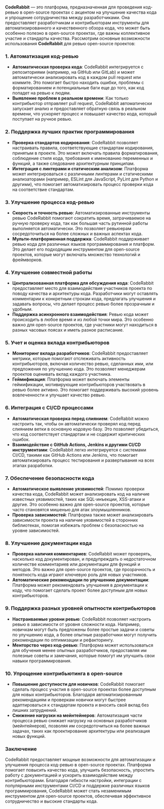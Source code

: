 
**CodeRabbit** — это платформа, предназначенная для проведения код-ревью в open-source проектах с акцентом на улучшение качества кода и упрощение сотрудничества между разработчиками. Она предоставляет разработчикам и контрибьюторам инструменты для автоматизированного и качественного обзора кода, что может быть особенно полезно в open-source проектах, где важны коллективное участие и стандарты качества. Рассмотрим основные возможности использования **CodeRabbit** для ревью open-source проектов:

### 1. **Автоматизация код-ревью**

- **Автоматическая проверка кода**: CodeRabbit интегрируется с репозиториями (например, на GitHub или GitLab) и может автоматически анализировать код в каждом pull request или коммите. Это помогает быстро находить ошибки, проблемы с форматированием и потенциальные баги еще до того, как код попадет на ревью к людям.
- **Выявление проблем в реальном времени**: Как только контрибьютор отправляет pull request, CodeRabbit автоматически запускает анализ и предоставляет обратную связь в реальном времени, что ускоряет процесс и повышает качество кода, который поступает на ручное ревью.

### 2. **Поддержка лучших практик программирования**

- **Проверка стандартов кодирования**: CodeRabbit позволяет настраивать правила, соответствующие стандартам кодирования, принятым в проекте. Это может включать правила форматирования, соблюдение стиля кода, требования к именованию переменных и функций, а также следование архитектурным принципам.
- **Интеграция с линтерами и статическим анализом**: Платформа может интегрироваться с различными линтерами и статическими анализаторами (например, ESLint для JavaScript, PyLint для Python и другими), что помогает автоматизировать процесс проверки кода на соответствие стандартам.

### 3. **Улучшение процесса код-ревью**

- **Скорость и точность ревью**: Автоматизированные инструменты ревью CodeRabbit помогают сократить время, затрачиваемое на ручную проверку кода, так как большая часть рутинной работы выполняется автоматически. Это позволяет ревьюерам сосредоточиться на более сложных и важных аспектах кода.
- **Мульти-платформенная поддержка**: CodeRabbit поддерживает ревью кода для различных языков программирования и платформ. Это делает его подходящим инструментом для open-source проектов, которые могут включать множество технологий и фреймворков.

### 4. **Улучшение совместной работы**

- **Централизованная платформа для обсуждения кода**: CodeRabbit предоставляет место для взаимодействия участников проекта по поводу качества и архитектуры кода. Разработчики могут оставлять комментарии к конкретным строкам кода, предлагать улучшения и задавать вопросы, что делает процесс ревью более прозрачным и удобным.
- **Поддержка асинхронного взаимодействия**: Ревью кода может происходить в любое время и из любой точки мира. Это особенно важно для open-source проектов, где участники могут находиться в разных часовых поясах и иметь разное расписание.

### 5. **Учет и оценка вклада контрибьюторов**

- **Мониторинг вклада разработчиков**: CodeRabbit предоставляет метрики, которые помогают отслеживать активность контрибьюторов, включая количество ревью, сделанных ими, или предложения по улучшению кода. Это позволяет менеджерам проектов оценивать вклад каждого участника.
- **Геймификация**: Платформа может включать элементы геймификации, мотивирующие контрибьюторов участвовать в ревью более активно. Это помогает поддерживать высокий уровень вовлеченности и улучшает качество ревью.

### 6. **Интеграция с CI/CD процессами**

- **Автоматическая проверка перед слиянием**: CodeRabbit можно настроить так, чтобы он автоматически проверял код перед слиянием ветки в основную кодовую базу. Это позволяет убедиться, что код соответствует стандартам и не содержит критических ошибок.
- **Взаимодействие с GitHub Actions, Jenkins и другими CI/CD инструментами**: CodeRabbit легко интегрируется с системами CI/CD, такими как GitHub Actions или Jenkins, что помогает автоматизировать процесс тестирования и развертывания на всех этапах разработки.

### 7. **Обеспечение безопасности кода**

- **Автоматическое выявление уязвимостей**: Помимо проверки качества кода, CodeRabbit может анализировать код на наличие известных уязвимостей, таких как SQL-инъекции, XSS-атаки и другие. Это особенно важно для open-source проектов, которые часто становятся мишенью для атак злоумышленников.
- **Проверка зависимостей**: Платформа также может анализировать зависимости проекта на наличие уязвимостей в сторонних библиотеках, помогая избежать проблем с безопасностью на уровне зависимостей.

### 8. **Улучшение документации кода**

- **Проверка наличия комментариев**: CodeRabbit может проверять, насколько код документирован, и предупреждать о недостаточном количестве комментариев или документации для функций и методов. Это важно для open-source проектов, где прозрачность и понятность кода играют ключевую роль для новых участников.
- **Автоматические рекомендации по улучшению документации**: Платформа может рекомендовать улучшения в документации к коду, что помогает сделать проект более доступным для новых контрибьюторов.

### 9. **Поддержка разных уровней опытности контрибьюторов**

- **Настраиваемые уровни ревью**: CodeRabbit позволяет настроить ревью в зависимости от уровня сложности кода. Например, новичкам могут быть предложены более простые задачи и советы по улучшению кода, а более опытные разработчики могут получить рекомендации по оптимизации и рефакторингу.
- **Менторство через код-ревью**: Платформа может использоваться для обучения менее опытных разработчиков, предоставляя им полезные советы и замечания, которые помогут им улучшить свои навыки программирования.

### 10. **Упрощение контрибьютинга в open-source**

- **Повышение доступности для новичков**: CodeRabbit помогает сделать процесс участия в open-source проектах более доступным для новых контрибьюторов. Благодаря автоматизированным рекомендациям и проверкам новички могут быстрее адаптироваться к стандартам проекта и вносить свой вклад без лишних затруднений.
- **Снижение нагрузки на мейнтейнеров**: Автоматизация части процесса ревью снижает нагрузку на основных разработчиков (мейнтейнеров), позволяя им сосредоточиться на более важных задачах, таких как проектирование архитектуры или реализация новых функций.

### Заключение

CodeRabbit предоставляет мощные возможности для автоматизации и улучшения процесса код-ревью в open-source проектах. Платформа помогает повысить качество кода, улучшить безопасность, упростить работу с документацией и ускорить взаимодействие между контрибьюторами. Благодаря гибкости настройки, интеграции с популярными инструментами CI/CD и поддержке различных языков программирования, CodeRabbit может стать незаменимым инструментом для open-source проектов, обеспечивая эффективное сотрудничество и высокие стандарты кода.